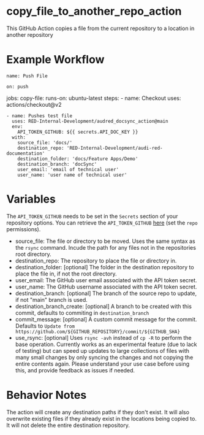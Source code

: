 # copy_file_to_another_repo_action
This GitHub Action copies a file from the current repository to a location in another repository

# Example Workflow
    name: Push File

    on: push

jobs:
  copy-file:
    runs-on: ubuntu-latest
    steps:
    - name: Checkout
      uses: actions/checkout@v2

    - name: Pushes test file
      uses: RED-Internal-Development/audred_docsync_action@main
      env:
        API_TOKEN_GITHUB: ${{ secrets.API_DOC_KEY }}
      with:
        source_file: 'docs/'
        destination_repo: 'RED-Internal-Development/audi-red-documentation'
        destination_folder: 'docs/Feature Apps/Demo'
        destination_branch: 'docSync'
        user_email: 'email of technical user'
        user_name: 'user name of technical user'

# Variables

The `API_TOKEN_GITHUB` needs to be set in the `Secrets` section of your repository options. You can retrieve the `API_TOKEN_GITHUB` [here](https://github.com/settings/tokens) (set the `repo` permissions).

* source_file: The file or directory to be moved. Uses the same syntax as the `rsync` command. Incude the path for any files not in the repositories root directory.
* destination_repo: The repository to place the file or directory in.
* destination_folder: [optional] The folder in the destination repository to place the file in, if not the root directory.
* user_email: The GitHub user email associated with the API token secret.
* user_name: The GitHub username associated with the API token secret.
* destination_branch: [optional] The branch of the source repo to update, if not "main" branch is used.
* destination_branch_create: [optional] A branch to be created with this commit, defaults to commiting in `destination_branch`
* commit_message: [optional] A custom commit message for the commit. Defaults to `Update from https://github.com/${GITHUB_REPOSITORY}/commit/${GITHUB_SHA}`
* use_rsync: [optional] Uses `rsync -avh` instead of `cp -R` to perform the base operation. Currently works as an experimental feature (due to lack of testing) but can speed up updates to large collections of files with many small changes by only syncing the changes and not copying the entire contents again. Please understand your use case before using this, and provide feedback as issues if needed.

# Behavior Notes
The action will create any destination paths if they don't exist. It will also overwrite existing files if they already exist in the locations being copied to. It will not delete the entire destination repository.
